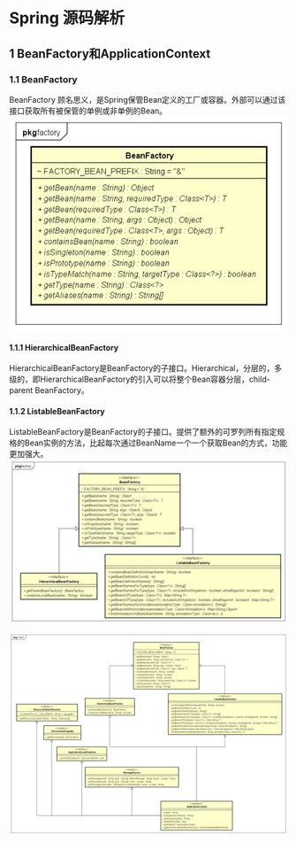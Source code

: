 # Spring 源码解析
## 1 BeanFactory和ApplicationContext
### 1.1 BeanFactory
BeanFactory 顾名思义，是Spring保管Bean定义的工厂或容器。外部可以通过该接口获取所有被保管的单例或非单例的Bean。  
![BeanFactory](resources/images/BeanFactory.png)
#### 1.1.1 HierarchicalBeanFactory
HierarchicalBeanFactory是BeanFactory的子接口。Hierarchical，分层的，多级的，即HierarchicalBeanFactory的引入可以将整个Bean容器分层，child-parent BeanFactory。

#### 1.1.2 ListableBeanFactory
ListableBeanFactory是BeanFactory的子接口。提供了额外的可罗列所有指定规格的Bean实例的方法，比起每次通过BeanName一个一个获取Bean的方式，功能更加强大。
![HierarchicalAndListableBeanFactory.png](resources/images/HierarchicalAndListableBeanFactory.png)

![BeanFactory-Application](resources/images/BeanFactory-Application.png)